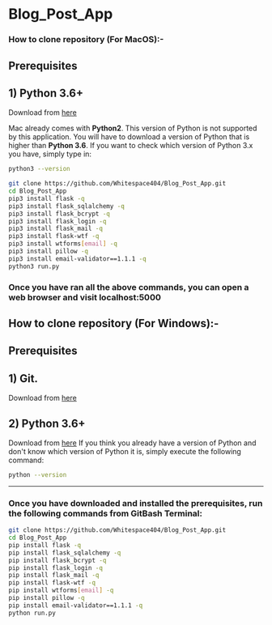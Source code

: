# Blog_Post_App

### How to clone repository (For MacOS):-
## Prerequisites

## 1) Python 3.6+
Download from [here](https://www.python.org/)

Mac already comes with __Python2__. This version of Python is not supported by this application.
You will have to download a version of Python that is higher than __Python 3.6__. If you want
to check which version of Python 3.x you have, simply type in:

```bash
python3 --version
```

```bash
git clone https://github.com/Whitespace404/Blog_Post_App.git
cd Blog_Post_App
pip3 install flask -q
pip3 install flask_sqlalchemy -q
pip3 install flask_bcrypt -q
pip3 install flask_login -q
pip3 install flask_mail -q
pip3 install flask-wtf -q
pip3 install wtforms[email] -q
pip3 install pillow -q
pip3 install email-validator==1.1.1 -q
python3 run.py
```

### Once you have ran all the above commands, you can open a web browser and visit localhost:5000

## How to clone repository (For Windows):-

## Prerequisites

## 1) Git.
Download from [here](https://git-scm.com/downloads)

## 2) Python 3.6+
Download from [here](https://www.python.org/)
If you think you already have a version of Python and don't know which version of Python it is, simply execute the following command:
```bash
python --version
```

---

### Once you have downloaded and installed the prerequisites, run the following commands from GitBash Terminal:

```bash
git clone https://github.com/Whitespace404/Blog_Post_App.git
cd Blog_Post_App
pip install flask -q
pip install flask_sqlalchemy -q
pip install flask_bcrypt -q
pip install flask_login -q
pip install flask_mail -q
pip install flask-wtf -q
pip install wtforms[email] -q
pip install pillow -q
pip install email-validator==1.1.1 -q
python run.py
```

